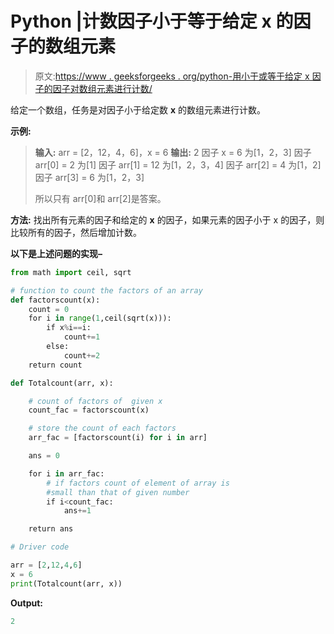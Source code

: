 # Python |计数因子小于等于给定 x 的因子的数组元素

> 原文:[https://www . geeksforgeeks . org/python-用小于或等于给定 x 因子的因子对数组元素进行计数/](https://www.geeksforgeeks.org/python-count-the-array-elements-with-factors-less-than-or-equal-to-the-factors-of-given-x/)

给定一个数组，任务是对因子小于给定数 **x** 的数组元素进行计数。

**示例:**

> **输入:** arr = [2，12，4，6]，x = 6
> **输出:** 2
> 因子 x = 6 为[1，2，3]
> 因子 arr[0] = 2 为[1]
> 因子 arr[1] = 12 为[1，2，3，4]
> 因子 arr[2] = 4 为[1，2]
> 因子 arr[3] = 6 为[1，2，3]
> 
> 所以只有 arr[0]和 arr[2]是答案。

**方法:**
找出所有元素的因子和给定的 **x** 的因子，如果元素的因子小于 x 的因子，则比较所有的因子，然后增加计数。

**以下是上述问题的实现–**

```py
from math import ceil, sqrt

# function to count the factors of an array
def factorscount(x):
    count = 0
    for i in range(1,ceil(sqrt(x))):
        if x%i==i:
            count+=1
        else:
            count+=2
    return count

def Totalcount(arr, x):

    # count of factors of  given x
    count_fac = factorscount(x)

    # store the count of each factors
    arr_fac = [factorscount(i) for i in arr]

    ans = 0

    for i in arr_fac:
        # if factors count of element of array is
        #small than that of given number
        if i<count_fac:
            ans+=1

    return ans

# Driver code

arr = [2,12,4,6]
x = 6
print(Totalcount(arr, x))
```

**Output:**

```py
2

```
